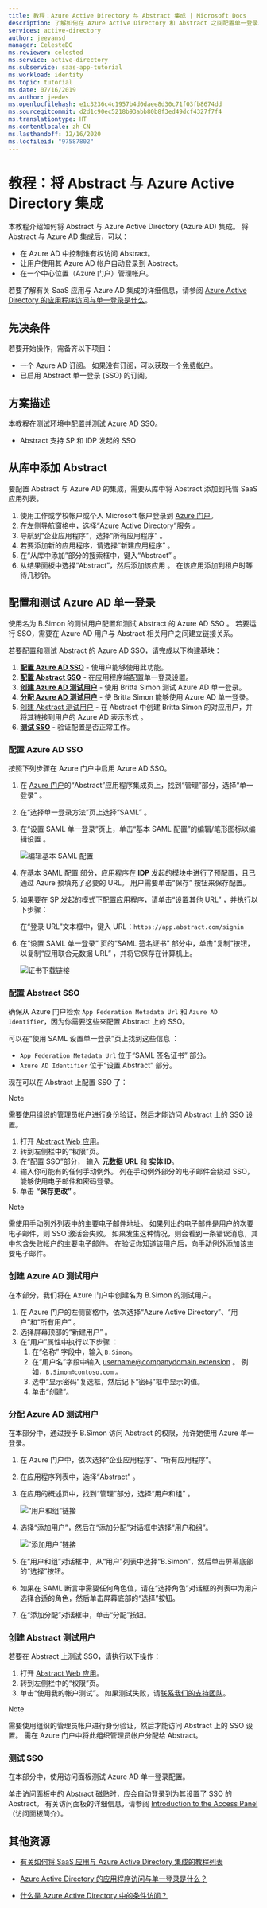 ```yaml
---
title: 教程：Azure Active Directory 与 Abstract 集成 | Microsoft Docs
description: 了解如何在 Azure Active Directory 和 Abstract 之间配置单一登录。
services: active-directory
author: jeevansd
manager: CelesteDG
ms.reviewer: celested
ms.service: active-directory
ms.subservice: saas-app-tutorial
ms.workload: identity
ms.topic: tutorial
ms.date: 07/16/2019
ms.author: jeedes
ms.openlocfilehash: e1c3236c4c1957b4d0daee8d30c71f03fb8674dd
ms.sourcegitcommit: d2d1c90ec5218b93abb80b8f3ed49dcf4327f7f4
ms.translationtype: HT
ms.contentlocale: zh-CN
ms.lasthandoff: 12/16/2020
ms.locfileid: "97587802"
---
```

# <a name="tutorial-integrate-abstract-with-azure-active-directory"></a>教程：将 Abstract 与 Azure Active Directory 集成

本教程介绍如何将 Abstract 与 Azure Active Directory (Azure AD) 集成。 将 Abstract 与 Azure AD 集成后，可以：

* 在 Azure AD 中控制谁有权访问 Abstract。
* 让用户使用其 Azure AD 帐户自动登录到 Abstract。
* 在一个中心位置（Azure 门户）管理帐户。

若要了解有关 SaaS 应用与 Azure AD 集成的详细信息，请参阅 [Azure Active Directory 的应用程序访问与单一登录是什么](../manage-apps/what-is-single-sign-on.md)。

## <a name="prerequisites"></a>先决条件

若要开始操作，需备齐以下项目：

* 一个 Azure AD 订阅。 如果没有订阅，可以获取一个[免费帐户](https://azure.microsoft.com/free/)。
* 已启用 Abstract 单一登录 (SSO) 的订阅。

## <a name="scenario-description"></a>方案描述

本教程在测试环境中配置并测试 Azure AD SSO。

* Abstract 支持 SP  和 IDP 发起的 SSO

## <a name="adding-abstract-from-the-gallery"></a>从库中添加 Abstract

要配置 Abstract 与 Azure AD 的集成，需要从库中将 Abstract 添加到托管 SaaS 应用列表。

1. 使用工作或学校帐户或个人 Microsoft 帐户登录到 [Azure 门户](https://portal.azure.com)。
1. 在左侧导航窗格中，选择“Azure Active Directory”服务  。
1. 导航到“企业应用程序”，选择“所有应用程序”   。
1. 若要添加新的应用程序，请选择“新建应用程序”  。
1. 在“从库中添加”部分的搜索框中，键入“Abstract”   。
1. 从结果面板中选择“Abstract”，然后添加该应用  。 在该应用添加到租户时等待几秒钟。


## <a name="configure-and-test-azure-ad-single-sign-on"></a>配置和测试 Azure AD 单一登录

使用名为 B.Simon 的测试用户配置和测试 Abstract 的 Azure AD SSO  。 若要运行 SSO，需要在 Azure AD 用户与 Abstract 相关用户之间建立链接关系。

若要配置和测试 Abstract 的 Azure AD SSO，请完成以下构建基块：

1. **[配置 Azure AD SSO](#configure-azure-ad-sso)** - 使用户能够使用此功能。
2. **[配置 Abstract SSO](#configure-abstract-sso)** - 在应用程序端配置单一登录设置。
3. **[创建 Azure AD 测试用户](#create-an-azure-ad-test-user)** - 使用 Britta Simon 测试 Azure AD 单一登录。
4. **[分配 Azure AD 测试用户](#assign-the-azure-ad-test-user)** - 使 Britta Simon 能够使用 Azure AD 单一登录。
5. [创建 Abstract 测试用户](#create-abstract-test-user) - 在 Abstract 中创建 Britta Simon 的对应用户，并将其链接到用户的 Azure AD 表示形式  。
6. **[测试 SSO](#test-sso)** - 验证配置是否正常工作。

### <a name="configure-azure-ad-sso"></a>配置 Azure AD SSO

按照下列步骤在 Azure 门户中启用 Azure AD SSO。

1. 在 [Azure 门户](https://portal.azure.com/)的“Abstract”应用程序集成页上，找到“管理”部分，选择“单一登录”    。
1. 在“选择单一登录方法”页上选择“SAML”   。
1. 在“设置 SAML 单一登录”页上，单击“基本 SAML 配置”的编辑/笔形图标以编辑设置   。

   ![编辑基本 SAML 配置](common/edit-urls.png)

1. 在基本 SAML 配置  部分，应用程序在 **IDP** 发起的模块中进行了预配置，且已通过 Azure 预填充了必要的 URL。 用户需要单击“保存”  按钮来保存配置。

1. 如果要在 SP  发起的模式下配置应用程序，请单击“设置其他 URL”  ，并执行以下步骤：

    在“登录 URL”文本框中，键入 URL：`https://app.abstract.com/signin` 

4. 在“设置 SAML 单一登录”  页的“SAML 签名证书”  部分中，单击“复制”按钮，以复制“应用联合元数据 URL”  ，并将它保存在计算机上。

    ![证书下载链接](common/copy-metadataurl.png)

### <a name="configure-abstract-sso"></a>配置 Abstract SSO

确保从 Azure 门户检索 `App Federation Metadata Url` 和 `Azure AD Identifier`，因为你需要这些来配置 Abstract 上的 SSO。

可以在“使用 SAML 设置单一登录”页上找到这些信息  ：

* `App Federation Metadata Url` 位于“SAML 签名证书”  部分。
* `Azure AD Identifier` 位于“设置 Abstract”  部分。


现在可以在 Abstract 上配置 SSO 了：

>[!Note]
>需要使用组织的管理员帐户进行身份验证，然后才能访问 Abstract 上的 SSO 设置。

1. 打开 [Abstract Web 应用](https://app.abstract.com/)。
2. 转到左侧栏中的“权限”页。 
3. 在“配置 SSO”部分，  输入 **元数据 URL** 和 **实体 ID**。
4. 输入你可能有的任何手动例外。 列在手动例外部分的电子邮件会绕过 SSO，能够使用电子邮件和密码登录。 
5. 单击 **“保存更改”** 。

>[!Note] 
>需使用手动例外列表中的主要电子邮件地址。 如果列出的电子邮件是用户的次要电子邮件，则 SSO 激活会失败。 如果发生这种情况，则会看到一条错误消息，其中包含失败帐户的主要电子邮件。 在验证你知道该用户后，向手动例外添加该主要电子邮件。

### <a name="create-an-azure-ad-test-user"></a>创建 Azure AD 测试用户

在本部分，我们将在 Azure 门户中创建名为 B.Simon 的测试用户。

1. 在 Azure 门户的左侧窗格中，依次选择“Azure Active Directory”、“用户”和“所有用户”    。
1. 选择屏幕顶部的“新建用户”  。
1. 在“用户”属性中执行以下步骤  ：
   1. 在“名称”  字段中，输入 `B.Simon`。  
   1. 在“用户名”字段中输入 username@companydomain.extension  。 例如，`B.Simon@contoso.com` 。
   1. 选中“显示密码”复选框，然后记下“密码”框中显示的值。  
   1. 单击“创建”。 

### <a name="assign-the-azure-ad-test-user"></a>分配 Azure AD 测试用户

在本部分中，通过授予 B.Simon 访问 Abstract 的权限，允许她使用 Azure 单一登录。

1. 在 Azure 门户中，依次选择“企业应用程序”、“所有应用程序”。  
1. 在应用程序列表中，选择“Abstract”  。
1. 在应用的概述页中，找到“管理”部分，选择“用户和组”   。

    ![“用户和组”链接](common/users-groups-blade.png)

1. 选择“添加用户”，然后在“添加分配”对话框中选择“用户和组”。   

    ![“添加用户”链接](common/add-assign-user.png)

1. 在“用户和组”对话框中，从“用户”列表中选择“B.Simon”，然后单击屏幕底部的“选择”按钮。   
1. 如果在 SAML 断言中需要任何角色值，请在“选择角色”对话框的列表中为用户选择合适的角色，然后单击屏幕底部的“选择”按钮。  
1. 在“添加分配”对话框中，单击“分配”按钮。  

### <a name="create-abstract-test-user"></a>创建 Abstract 测试用户

若要在 Abstract 上测试 SSO，请执行以下操作：

1. 打开 [Abstract Web 应用](https://app.abstract.com/)。
2. 转到左侧栏中的“权限”页。 
3. 单击“使用我的帐户测试”。  如果测试失败，请[联系我们的支持团队](https://help.abstract.com/hc/)。

>[!Note]
>需要使用组织的管理员帐户进行身份验证，然后才能访问 Abstract 上的 SSO 设置。
需在 Azure 门户中将此组织管理员帐户分配给 Abstract。

### <a name="test-sso"></a>测试 SSO 

在本部分中，使用访问面板测试 Azure AD 单一登录配置。

单击访问面板中的 Abstract 磁贴时，应会自动登录到为其设置了 SSO 的 Abstract。 有关访问面板的详细信息，请参阅 [Introduction to the Access Panel](../user-help/my-apps-portal-end-user-access.md)（访问面板简介）。

## <a name="additional-resources"></a>其他资源

- [有关如何将 SaaS 应用与 Azure Active Directory 集成的教程列表](./tutorial-list.md)

- [Azure Active Directory 的应用程序访问与单一登录是什么？](../manage-apps/what-is-single-sign-on.md)

- [什么是 Azure Active Directory 中的条件访问？](../conditional-access/overview.md)